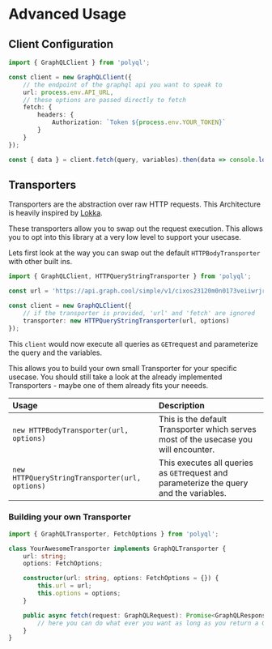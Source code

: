 # Advanced Usage

## Client Configuration

```ts
import { GraphQLClient } from 'polyql';

const client = new GraphQLClient({
	// the endpoint of the graphql api you want to speak to
	url: process.env.API_URL,
	// these options are passed directly to fetch
	fetch: {
		headers: {
			Authorization: `Token ${process.env.YOUR_TOKEN}`
		}
	}
});

const { data } = client.fetch(query, variables).then(data => console.log(data));
```

## Transporters

Transporters are the abstraction over raw HTTP requests. This Architecture is heavily inspired by [Lokka](https://github.com/kadirahq/lokka).

These transporters allow you to swap out the request execution. This allows you to opt into this library at a very low level to support your usecase.

Lets first look at the way you can swap out the default `HTTPBodyTransporter` with other built ins.

<!-- prettier-ignore -->
```ts
import { GraphQLClient, HTTPQueryStringTransporter } from 'polyql';

const url = 'https://api.graph.cool/simple/v1/cixos23120m0n0173veiiwrjr';

const client = new GraphQLClient({
	// if the transporter is provided, 'url' and 'fetch' are ignored
    transporter: new HTTPQueryStringTransporter(url, options)
});
```

This `client` would now execute all queries as `GET`request and parameterize the query and the variables.

This allows you to build your own small Transporter for your specific usecase. You should still take a look at the already implemented Transporters - maybe one of them already fits your neeeds.

| Usage                                          | Description                                                                             |
| :--------------------------------------------- | :-------------------------------------------------------------------------------------- |
| `new HTTPBodyTransporter(url, options)`        | This is the default Transporter which serves most of the usecase you will encounter.    |
| `new HTTPQueryStringTransporter(url, options)` | This executes all queries as `GET`request and parameterize the query and the variables. |

### Building your own Transporter

<!-- prettier-ignore -->
```ts
import { GraphQLTransporter, FetchOptions } from 'polyql';

class YourAwesomeTransporter implements GraphQLTransporter {
    url: string;
    options: FetchOptions;

    constructor(url: string, options: FetchOptions = {}) {
        this.url = url;
        this.options = options;
    }

    public async fetch(request: GraphQLRequest): Promise<GraphQLResponse> {
        // here you can do what ever you want as long as you return a GraphQLResponse
    }
}
```
